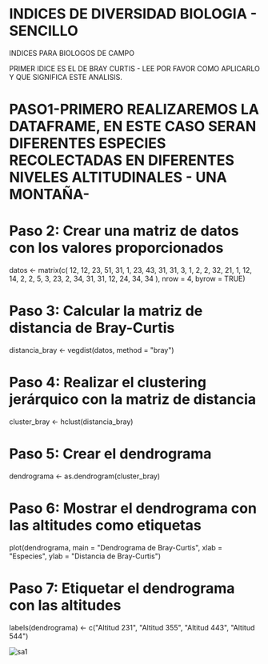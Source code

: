 # INDICES DE DIVERSIDAD BIOLOGIA - SENCILLO
INDICES PARA BIOLOGOS DE CAMPO

PRIMER IDICE ES EL DE BRAY CURTIS - LEE POR FAVOR COMO APLICARLO Y QUE SIGNIFICA ESTE ANALISIS.

# PASO1-PRIMERO REALIZAREMOS LA DATAFRAME, EN ESTE CASO SERAN DIFERENTES ESPECIES RECOLECTADAS EN DIFERENTES NIVELES ALTITUDINALES - UNA MONTAÑA- 

# Paso 2: Crear una matriz de datos con los valores proporcionados
datos <- matrix(c(
  12, 12, 23, 51, 31, 1, 23, 43,
  31, 31, 3, 1, 2, 2, 32, 21,
  1, 12, 14, 2, 2, 5, 3, 23,
  2, 34, 31, 31, 12, 24, 34, 34
), nrow = 4, byrow = TRUE)

# Paso 3: Calcular la matriz de distancia de Bray-Curtis
distancia_bray <- vegdist(datos, method = "bray")

# Paso 4: Realizar el clustering jerárquico con la matriz de distancia
cluster_bray <- hclust(distancia_bray)

# Paso 5: Crear el dendrograma
dendrograma <- as.dendrogram(cluster_bray)

# Paso 6: Mostrar el dendrograma con las altitudes como etiquetas
plot(dendrograma, main = "Dendrograma de Bray-Curtis", xlab = "Especies", ylab = "Distancia de Bray-Curtis")

# Paso 7: Etiquetar el dendrograma con las altitudes
labels(dendrograma) <- c("Altitud 231", "Altitud 355", "Altitud 443", "Altitud 544")




![sa1](https://github.com/Megasoma2222/INDICESDEDIVERSIDADBIOLOGIA/assets/137216764/91e1dc09-2a20-454e-9799-6f51368809da)
